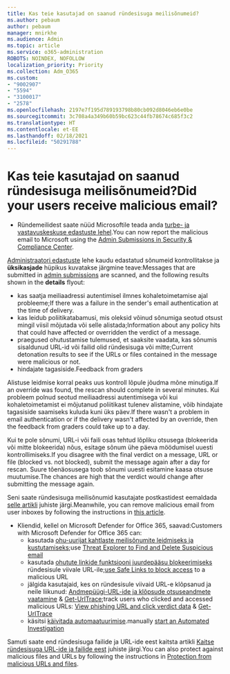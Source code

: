 ```yaml
---
title: Kas teie kasutajad on saanud ründesisuga meilisõnumeid?
ms.author: pebaum
author: pebaum
manager: mnirkhe
ms.audience: Admin
ms.topic: article
ms.service: o365-administration
ROBOTS: NOINDEX, NOFOLLOW
localization_priority: Priority
ms.collection: Adm_O365
ms.custom:
- "9002907"
- "5594"
- "3100017"
- "2578"
ms.openlocfilehash: 2197e7f195d789193798b80cb092d8046eb6e0be
ms.sourcegitcommit: 3c708a4a349b60b59bc623c44fb78674c685f3c2
ms.translationtype: HT
ms.contentlocale: et-EE
ms.lasthandoff: 02/18/2021
ms.locfileid: "50291788"
---
```

# <a name="did-your-users-receive-malicious-email"></a><span data-ttu-id="caf5d-102">Kas teie kasutajad on saanud ründesisuga meilisõnumeid?</span><span class="sxs-lookup"><span data-stu-id="caf5d-102">Did your users receive malicious email?</span></span>

- <span data-ttu-id="caf5d-103">Ründemeilidest saate nüüd Microsoftile teada anda [turbe- ja vastavuskeskuse edastuste lehel](https://sip.protection.office.com/reportsubmission).</span><span class="sxs-lookup"><span data-stu-id="caf5d-103">You can now report the malicious email to Microsoft using the [Admin Submissions in Security & Compliance Center](https://sip.protection.office.com/reportsubmission).</span></span>

<span data-ttu-id="caf5d-104">[Administraatori edastuste](https://sip.protection.office.com/reportsubmission) lehe kaudu edastatud sõnumeid kontrollitakse ja **üksikasjade** hüpikus kuvatakse järgmine teave:</span><span class="sxs-lookup"><span data-stu-id="caf5d-104">Messages that are submitted in [admin submissions](https://sip.protection.office.com/reportsubmission) are scanned, and the following results shown in the **details** flyout:</span></span>

- <span data-ttu-id="caf5d-105">kas saatja meiliaadressi autentimisel ilmnes kohaletoimetamise ajal probleeme;</span><span class="sxs-lookup"><span data-stu-id="caf5d-105">If there was a failure in the sender's email authentication at the time of delivery.</span></span>
- <span data-ttu-id="caf5d-106">kas leidub poliitikatabamusi, mis oleksid võinud sõnumiga seotud otsust mingil viisil mõjutada või selle alistada;</span><span class="sxs-lookup"><span data-stu-id="caf5d-106">Information about any policy hits that could have affected or overridden the verdict of a message.</span></span>
- <span data-ttu-id="caf5d-107">praegused ohutustamise tulemused, et saaksite vaadata, kas sõnumis sisaldunud URL-id või failid olid ründesisuga või mitte;</span><span class="sxs-lookup"><span data-stu-id="caf5d-107">Current detonation results to see if the URLs or files contained in the message were malicious or not.</span></span>
- <span data-ttu-id="caf5d-108">hindajate tagasiside.</span><span class="sxs-lookup"><span data-stu-id="caf5d-108">Feedback from graders</span></span>

<span data-ttu-id="caf5d-109">Alistuse leidmise korral peaks uus kontroll lõpule jõudma mõne minutiga.</span><span class="sxs-lookup"><span data-stu-id="caf5d-109">If an override was found, the rescan should complete in several minutes.</span></span> <span data-ttu-id="caf5d-110">Kui probleem polnud seotud meiliaadressi autentimisega või kui kohaletoimetamist ei mõjutanud poliitikast tulenev alistamine, võib hindajate tagasiside saamiseks kuluda kuni üks päev.</span><span class="sxs-lookup"><span data-stu-id="caf5d-110">If there wasn't a problem in email authentication or if the delivery wasn't affected by an override, then the feedback from graders could take up to a day.</span></span>

<span data-ttu-id="caf5d-111">Kui te pole sõnumi, URL-i või faili osas tehtud lõpliku otsusega (blokeerida või mitte blokeerida) nõus, esitage sõnum ühe päeva möödumisel uuesti kontrollimiseks.</span><span class="sxs-lookup"><span data-stu-id="caf5d-111">If you disagree with the final verdict on a message, URL or file (blocked vs. not blocked), submit the message again after a day for rescan.</span></span> <span data-ttu-id="caf5d-112">Suure tõenäosusega toob sõnumi uuesti esitamine kaasa otsuse muutumise.</span><span class="sxs-lookup"><span data-stu-id="caf5d-112">The chances are high that the verdict would change after submitting the message again.</span></span>

<span data-ttu-id="caf5d-113">Seni saate ründesisuga meilisõnumid kasutajate postkastidest eemaldada [selle artikli](https://docs.microsoft.com/microsoft-365/compliance/search-for-and-delete-messages-in-your-organization) juhiste järgi.</span><span class="sxs-lookup"><span data-stu-id="caf5d-113">Meanwhile, you can remove malicious email from user inboxes by following the instructions in [this article](https://docs.microsoft.com/microsoft-365/compliance/search-for-and-delete-messages-in-your-organization).</span></span>

- <span data-ttu-id="caf5d-114">Kliendid, kellel on Microsoft Defender for Office 365, saavad:</span><span class="sxs-lookup"><span data-stu-id="caf5d-114">Customers with Microsoft Defender for Office 365 can:</span></span>
    - <span data-ttu-id="caf5d-115">kasutada [ohu-uurijat kahtlaste meilisõnumite leidmiseks ja kustutamiseks](https://docs.microsoft.com/microsoft-365/security/office-365-security/investigate-malicious-email-that-was-delivered);</span><span class="sxs-lookup"><span data-stu-id="caf5d-115">use [Threat Explorer to Find and Delete Suspicious email](https://docs.microsoft.com/microsoft-365/security/office-365-security/investigate-malicious-email-that-was-delivered)</span></span>
    - <span data-ttu-id="caf5d-116">kasutada [ohutute linkide funktsiooni juurdepääsu blokeerimiseks](https://docs.microsoft.com/microsoft-365/security/office-365-security/atp-safe-links) ründesisule viivale URL-ile;</span><span class="sxs-lookup"><span data-stu-id="caf5d-116">[use Safe Links to block access](https://docs.microsoft.com/microsoft-365/security/office-365-security/atp-safe-links) to a malicious URL</span></span>
    - <span data-ttu-id="caf5d-117">jälgida kasutajaid, kes on ründesisule viivaid URL-e klõpsanud ja neile liikunud: [Andmepüügi-URL-ide ja klõpsude otsuseandmete vaatamine](https://docs.microsoft.com/microsoft-365/security/office-365-security/threat-explorer) & [Get-UrlTrace](https://docs.microsoft.com/powershell/module/exchange/get-urltrace);</span><span class="sxs-lookup"><span data-stu-id="caf5d-117">track users who clicked and accessed malicious URLs: [View phishing URL and click verdict data](https://docs.microsoft.com/microsoft-365/security/office-365-security/threat-explorer) & [Get-UrlTrace](https://docs.microsoft.com/powershell/module/exchange/get-urltrace)</span></span>
    - <span data-ttu-id="caf5d-118">käsitsi [käivitada automaatuurimise](https://docs.microsoft.com/microsoft-365/security/office-365-security/automated-investigation-response-office).</span><span class="sxs-lookup"><span data-stu-id="caf5d-118">manually [start an Automated Investigation](https://docs.microsoft.com/microsoft-365/security/office-365-security/automated-investigation-response-office)</span></span>

<span data-ttu-id="caf5d-119">Samuti saate end ründesisuga failide ja URL-ide eest kaitsta artikli [Kaitse ründesisuga URL-ide ja failide eest](https://docs.microsoft.com/microsoft-365/security/office-365-security/protect-against-threats) juhiste järgi.</span><span class="sxs-lookup"><span data-stu-id="caf5d-119">You can also protect against malicious files and URLs by following the instructions in [Protection from malicious URLs and files](https://docs.microsoft.com/microsoft-365/security/office-365-security/protect-against-threats).</span></span>
